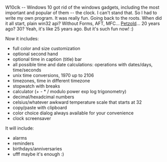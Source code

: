 W10clk -- Windows 10 got rid of the windows gadgets, including the most important and popular of them -- the clock.
I can't stand that. So I had to write my own program. It was really fun. Going back to the roots.
When did it all start, plain win32 api? Without Forms, AFT, MFC... [Petzold](https://en.wikipedia.org/wiki/Charles_Petzold)... 20 years ago? 30? Yeah, it's like 25 years ago. But it's such fun now! :)

Now it includes:
* full color and size customization
* optional second hand
* optional time in caption (title) bar
* all possible time and date calculations: operations with dates/days, time/seconds
* unix time conversions, 1970 up to 2106
* timezones, time in different timezone
* stopwatch with breaks
* calculator (+ - * / modulo power exp log trigonometry)
* decimal/hexadcimal numbers
* celsius/whatever awkward temperature scale that starts at 32
* copy/paste with clipboard
* color choice dialog always available for your convenience
* clock screensaver

It will include:
* alarms
* reminders
* birthdays/anniversaries
* ufff maybe it's enough :)
